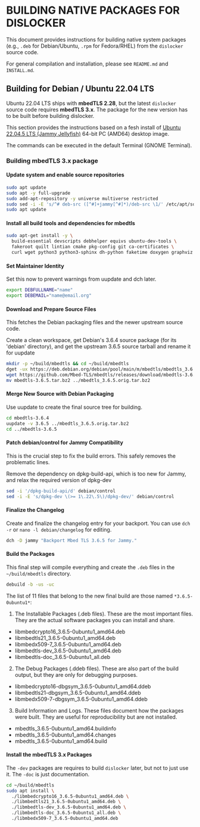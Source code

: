 # BUILDING NATIVE PACKAGES FOR DISLOCKER

This document provides instructions for building native system packages (e.g., `.deb` for Debian/Ubuntu, `.rpm` for Fedora/RHEL) from the `dislocker` source code.

For general compilation and installation, please see `README.md` and `INSTALL.md`.

## Building for Debian / Ubuntu 22.04 LTS

Ubuntu 22.04 LTS ships with **mbedTLS 2.28**, but the latest `dislocker` source code requires **mbedTLS 3.x**. The package for the new version has to be built before building dislocker.

This section provides the instructions based on a fesh install of [Ubuntu 22.04.5 LTS (Jammy Jellyfish)](https://releases.ubuntu.com/jammy/ubuntu-22.04.5-desktop-amd64.iso) 64-bit PC (AMD64) desktop image.

The commands can be executed in the default Terminal (GNOME Terminal).

### Building mbedTLS 3.x package

#### Update system and enable source repositories

```bash
sudo apt update
sudo apt -y full-upgrade
sudo add-apt-repository -y universe multiverse restricted
sudo sed -i -E 's/^# deb-src ([^#]+jammy[^#]*)/deb-src \1/' /etc/apt/sources.list
sudo apt update
```

#### Install all build tools and dependencies for mbedtls

```bash
sudo apt-get install -y \
  build-essential devscripts debhelper equivs ubuntu-dev-tools \
  fakeroot quilt lintian cmake pkg-config git ca-certificates \
  curl wget python3 python3-sphinx dh-python faketime doxygen graphviz
```

#### Set Maintainer Identity

Set this now to prevent warnings from uupdate and dch later.

```bash
export DEBFULLNAME="name"
export DEBEMAIL="name@email.org"
```

#### Download and Prepare Source Files

This fetches the Debian packaging files and the newer upstream source code.

Create a clean workspace, get Debian's 3.6.4 source package (for its 'debian' directory), and get the upstream 3.6.5 source tarball and rename it for uupdate

```bash
mkdir -p ~/build/mbedtls && cd ~/build/mbedtls
dget -ux https://deb.debian.org/debian/pool/main/m/mbedtls/mbedtls_3.6.4-2.dsc
wget https://github.com/Mbed-TLS/mbedtls/releases/download/mbedtls-3.6.5/mbedtls-3.6.5.tar.bz2
mv mbedtls-3.6.5.tar.bz2 ../mbedtls_3.6.5.orig.tar.bz2
```

#### Merge New Source with Debian Packaging

Use uupdate to create the final source tree for building.

```bash
cd mbedtls-3.6.4
uupdate -v 3.6.5 ../mbedtls_3.6.5.orig.tar.bz2
cd ../mbedtls-3.6.5
```

#### Patch debian/control for Jammy Compatibility

This is the crucial step to fix the build errors. This safely removes the problematic lines.

Remove the dependency on dpkg-build-api, which is too new for Jammy, and relax the required version of dpkg-dev

```bash
sed -i '/dpkg-build-api/d' debian/control
sed -i -E 's/dpkg-dev \(>= 1\.22\.5\)/dpkg-dev/' debian/control
```

#### Finalize the Changelog

Create and finalize the changelog entry for your backport. You can use `dch -r` or `nano -l debian/changelog` for editing.

```bash
dch -D jammy "Backport Mbed TLS 3.6.5 for Jammy."
```

#### Build the Packages

This final step will compile everything and create the `.deb` files in the `~/build/mbedtls` directory.

```bash
debuild -b -us -uc
```

The list of 11 files that belong to the new final build are those named `*3.6.5-0ubuntu1*`:

1. The Installable Packages (.deb files). These are the most important files. They are the actual software packages you can install and share.

- libmbedcrypto16_3.6.5-0ubuntu1_amd64.deb
- libmbedtls21_3.6.5-0ubuntu1_amd64.deb
- libmbedx509-7_3.6.5-0ubuntu1_amd64.deb
- libmbedtls-dev_3.6.5-0ubuntu1_amd64.deb
- libmbedtls-doc_3.6.5-0ubuntu1_all.deb

2. The Debug Packages (.ddeb files). These are also part of the build output, but they are only for debugging purposes.

- libmbedcrypto16-dbgsym_3.6.5-0ubuntu1_amd64.ddeb
- libmbedtls21-dbgsym_3.6.5-0ubuntu1_amd64.ddeb
- libmbedx509-7-dbgsym_3.6.5-0ubuntu1_amd64.ddeb

3. Build Information and Logs. These files document how the packages were built. They are useful for reproducibility but are not installed.

- mbedtls_3.6.5-0ubuntu1_amd64.buildinfo
- mbedtls_3.6.5-0ubuntu1_amd64.changes
- mbedtls_3.6.5-0ubuntu1_amd64.build

#### Install the mbedTLS 3.x Packages

The `-dev` packages are requires to build `dislocker` later, but not to just use it. The `-doc` is just documentation.

```bash
cd ~/build/mbedtls
sudo apt install \
  ./libmbedcrypto16_3.6.5-0ubuntu1_amd64.deb \
  ./libmbedtls21_3.6.5-0ubuntu1_amd64.deb \
  ./libmbedtls-dev_3.6.5-0ubuntu1_amd64.deb \
  ./libmbedtls-doc_3.6.5-0ubuntu1_all.deb \
  ./libmbedx509-7_3.6.5-0ubuntu1_amd64.deb
```
